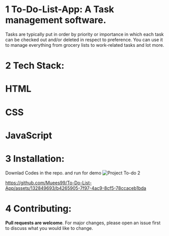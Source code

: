 # 1 To-Do-List-App: A Task management software.
Tasks are typically put in order by priority or importance in which each task can be checked out and/or deleted in respect to preference. 
You can use it to manage everything from grocery lists to work-related tasks and lot more.
# 2 Tech Stack:
# HTML
# CSS
# JavaScript
# 3 Installation: 
Downlad Codes in the repo. and run for demo
![Project To-do 2](https://github.com/Muees99/To-Do-List-App/assets/132849693/51c22cdb-3b4e-4a3d-a9e8-e827ca45e7f4)





https://github.com/Muees99/To-Do-List-App/assets/132849693/b4265905-7f97-4ac9-8cf5-78ccaceb1bda

# 4 Contributing:
**Pull requests are welcome**. For major changes, please open an issue first to discuss what you would like to change.



